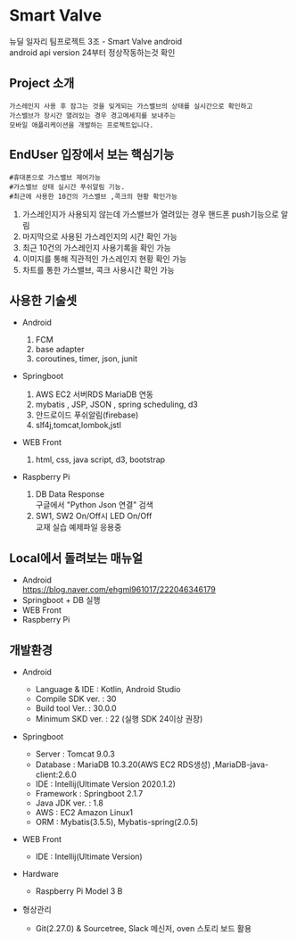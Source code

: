 # Smart Valve  
뉴딜 일자리 팀프로젝트 3조 - Smart Valve android  
android api version 24부터 정상작동하는것 확인 

## Project 소개  
	가스레인지 사용 후 잠그는 것을 잊게되는 가스밸브의 상태를 실시간으로 확인하고
	가스밸브가 장시간 열려있는 경우 경고메세지를 보내주는 
	모바일 애플리케이션을 개발하는 프로젝트입니다.  
  
## EndUser 입장에서 보는 핵심기능  
	#휴대폰으로 가스밸브 제어가능
	#가스밸브 상태 실시간 푸쉬알림 기능.
	#최근에 사용한 10건의 가스밸브 ,콕크의 현황 확인가능
  1. 가스레인지가 사용되지 않는데 가스밸브가 열려있는 경우 핸드폰 push기능으로 알림  
  2. 마지막으로 사용된 가스레인지의 시간 확인 가능  
  3. 최근 10건의 가스레인지 사용기록을 확인 가능  
  4. 이미지를 통해 직관적인 가스레인지 현황 확인 가능
  5. 차트를 통한 가스밸브, 콕크 사용시간 확인 가능
    
## 사용한 기술셋 
  - Android  
    1. FCM  
    2. base adapter  
    3. coroutines, timer, json, junit  
      
  - Springboot  
    1. AWS EC2 서버RDS MariaDB 연동  
    2. mybatis , JSP, JSON , spring scheduling, d3
    3. 안드로이드  푸쉬알림(firebase)
    4. slf4j,tomcat,lombok,jstl
      
  - WEB Front  
    1. html, css, java script, d3, bootstrap
      
  - Raspberry Pi  
    1. DB Data Response  
      구글에서 "Python Json 연결" 검색  
    2. SW1, SW2 On/Off시 LED On/Off  
      교재 실습 예제파일 응용중  
        
## Local에서 돌려보는 매뉴얼  
  - Android  
    https://blog.naver.com/ehgml961017/222046346179
  - Springboot + DB 실행  
  - WEB Front  
  - Raspberry Pi  
  
## 개발환경
  
  - Android  
    * Language & IDE : Kotlin, Android Studio
    * Compile SDK ver. : 30  
    * Build tool Ver.  : 30.0.0  
    * Minimum SKD ver. : 22 (실행 SDK 24이상 권장)  
    
  - Springboot
    * Server : Tomcat 9.0.3
    * Database : MariaDB 10.3.20(AWS EC2 RDS생성)
                ,MariaDB-java-client:2.6.0
    * IDE : Intellij(Ultimate Version 2020.1.2)
    * Framework : Springboot 2.1.7
    * Java JDK ver. : 1.8
    * AWS : EC2 Amazon Linux1
    * ORM : Mybatis(3.5.5), Mybatis-spring(2.0.5)
    
  - WEB Front  
    * IDE : Intellij(Ultimate Version)
    
  - Hardware
    * Raspberry Pi Model 3 B

  - 형상관리
    * Git(2.27.0) & Sourcetree, Slack 메신저, oven 스토리 보드 활용
  

